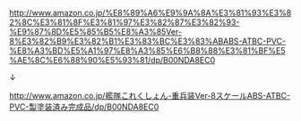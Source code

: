 http://www.amazon.co.jp/%E8%89%A6%E9%9A%8A%E3%81%93%E3%82%8C%E3%81%8F%E3%81%97%E3%82%87%E3%82%93-%E9%87%8D%E5%85%B5%E8%A3%85Ver-8%E3%82%B9%E3%82%B1%E3%83%BC%E3%83%ABABS-ATBC-PVC-%E8%A3%BD%E5%A1%97%E8%A3%85%E6%B8%88%E3%81%BF%E5%AE%8C%E6%88%90%E5%93%81/dp/B00NDA8EC0

↓

http://www.amazon.co.jp/艦隊これくしょん-重兵装Ver-8スケールABS-ATBC-PVC-製塗装済み完成品/dp/B00NDA8EC0
